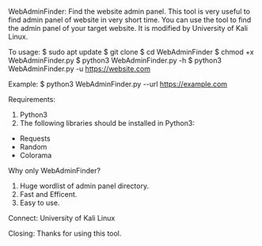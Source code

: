 WebAdminFinder:
Find the website admin panel. This tool is very useful to find admin panel of website in very short time. You can use the tool to find the admin panel of your target website. It is modified by University of Kali Linux.

To usage:
$ sudo apt update
$ git clone 
$ cd WebAdminFinder
$ chmod +x WebAdminFinder.py
$ python3 WebAdminFinder.py -h
$ python3 WebAdminFinder.py -u https://website.com

Example:
$ python3 WebAdminFinder.py --url https://example.com

Requirements:
1. Python3
2. The following libraries should be installed in Python3:
  - Requests
  - Random
  - Colorama
  
Why only WebAdminFinder?
1. Huge wordlist of admin panel directory.
2. Fast and Efficent.
3. Easy to use.

Connect: 
University of Kali Linux

Closing:
Thanks for using this tool.
